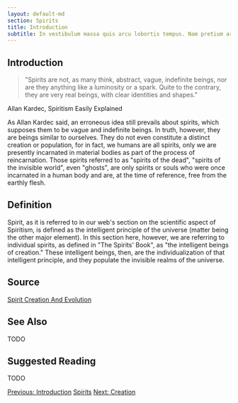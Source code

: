 ```yaml
---
layout: default-md
section: Spirits
title: Introduction
subtitle: In vestibulum massa quis arcu lobortis tempus. Nam pretium arcu in odio vulputate luctus.
---
```


## Introduction
> "Spirits are not, as many think, abstract, vague, indefinite beings, nor are they anything like a luminosity or a spark. Quite to the contrary, they are very real beings, with clear identities and shapes." 

Allan Kardec, Spiritism Easily Explained

As Allan Kardec said, an erroneous idea still prevails about spirits, which supposes them  to be vague and indefinite beings.  In truth, however, they are beings similar to ourselves. They do not even constitute a distinct creation or population, for in fact, we humans are all spirits, only we are presently incarnated in material bodies as part of the process of reincarnation. Those spirits referred to as "spirits of the dead", "spirits of the invisible world", even "ghosts", are only spirits or souls who were once incarnated in a human body and are, at the time of reference, free from the earthly flesh.

## Definition

Spirit, as it is referred to in our web's section on the scientific aspect of Spiritism, is defined as the intelligent principle of the universe (matter being the other major element).  In this section here, however, we are referring to individual spirits, as defined in "The Spirits' Book", as "the intelligent beings of creation." These intelligent beings, then, are the individualization of that intelligent principle, and they populate the invisible realms of the universe. 

## Source
[Spirit Creation And Evolution](http://www.sgny.org/spiritism-guide/mediumship/spirit-evolution/)

## See Also
TODO


## Suggested Reading
TODO




<a href="introduction" class="button">Previous: Introduction</a>
<a href="./" class="button special">Spirits</a>
<a href="creation" class="button">Next: Creation</a>
